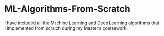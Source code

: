 # ML-Algorithms-From-Scratch
I have included all the Machine Learning and Deep Learning algorithms that I implemented from scratch during my Master’s coursework.
